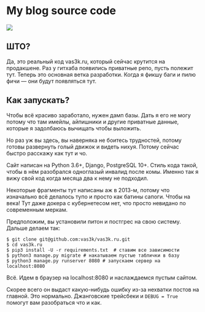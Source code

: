# My blog source code

![](https://i.vas3k.ru/dxq.jpg)

## ШТО?

Да, это реальный код vas3k.ru, который сейчас крутится на продакшене. 
Раз у гитхаба появились приватные репо, пусть полежит тут.
Теперь это основная ветка разработки. Когда я фикшу баги и пилю фичи — они будут появляться тут. 

## Как запускать?

Чтобы всё красиво заработало, нужен дамп базы. Дать я его не могу потому что там имейлы, айпишники и другие приватные данные, которые я задолбаюсь вычищать чтобы выложить.

Но раз уж вы здесь, вы наверняка не боитесь трудностей, потому готовы развернуть голый движок и видеть нихуя. Потому сейчас быстро расскажу как тут и чо. 

Сайт написан на Python 3.6+, Django, PostgreSQL 10+. Стиль кода такой, чтобы в нём разобрался одноглазый инвалид после комы. Именно так я вижу свой код когда месяца два к нему не подходил.

Некоторые фрагменты тут написаны аж в 2013-м, потому что изначально всё делалось тупо и просто как батины сапоги. Чтобы на века! Тут даже докера с кубернетесом нет, что просто невидано по современным меркам.

Предположим, вы установили питон и постгрес на свою систему. Дальше делаем так:

```
$ git clone git@github.com:vas3k/vas3k.ru.git
$ cd vas3k.ru
$ pip3 install -U -r requirements.txt  # ставим все зависимости
$ python3 manage.py migrate # накатываем пустые таблички в базу
$ python3 manage.py runserver 8080 # запускаем сервер на localhost:8080 
```

Всё. Идем в браузер на localhost:8080 и наслаждаемся пустым сайтом.

Скорее всего он выдаст какую-нибудь ошибку из-за нехватки постов на главной. Это нормально. Джанговские трейсбеки и `DEBUG = True` помогут вам разобраться что и как.